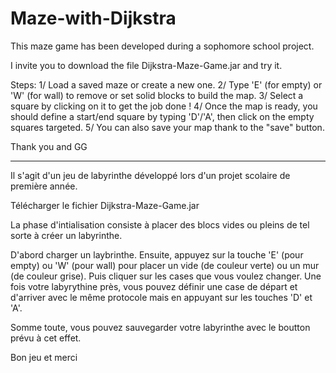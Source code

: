 Maze-with-Dijkstra
==================

This maze game has been developed during a sophomore school project.

I invite you to download the file Dijkstra-Maze-Game.jar and try it.

Steps:
1/ Load a saved maze or create a new one.
2/ Type 'E' (for empty) or 'W' (for wall) to remove or set solid blocks to build the map.
3/ Select a square by clicking on it to get the job done !
4/ Once the map is ready, you should define a start/end square by typing 'D'/'A', then click on the empty squares targeted.
5/ You can also save your map thank to the "save" button.

Thank you and GG

---------------------------------------------------------------------

Il s'agit d'un jeu de labyrinthe développé lors d'un projet scolaire de première année.

Télécharger le fichier Dijkstra-Maze-Game.jar

La phase d'intialisation consiste à placer des blocs vides ou pleins de tel sorte à créer un labyrinthe.

D'abord charger un laybrinthe.
Ensuite, appuyez sur la touche 'E' (pour empty) ou 'W' (pour wall) pour placer un vide (de couleur verte) ou un mur (de couleur grise).
Puis cliquer sur les cases que vous voulez changer.
Une fois votre labyrythine près, vous pouvez définir une case de départ et d'arriver avec le même protocole mais en appuyant sur les touches 'D' et 'A'.

Somme toute, vous pouvez sauvegarder votre labyrinthe avec le boutton prévu à cet effet.


Bon jeu et merci
